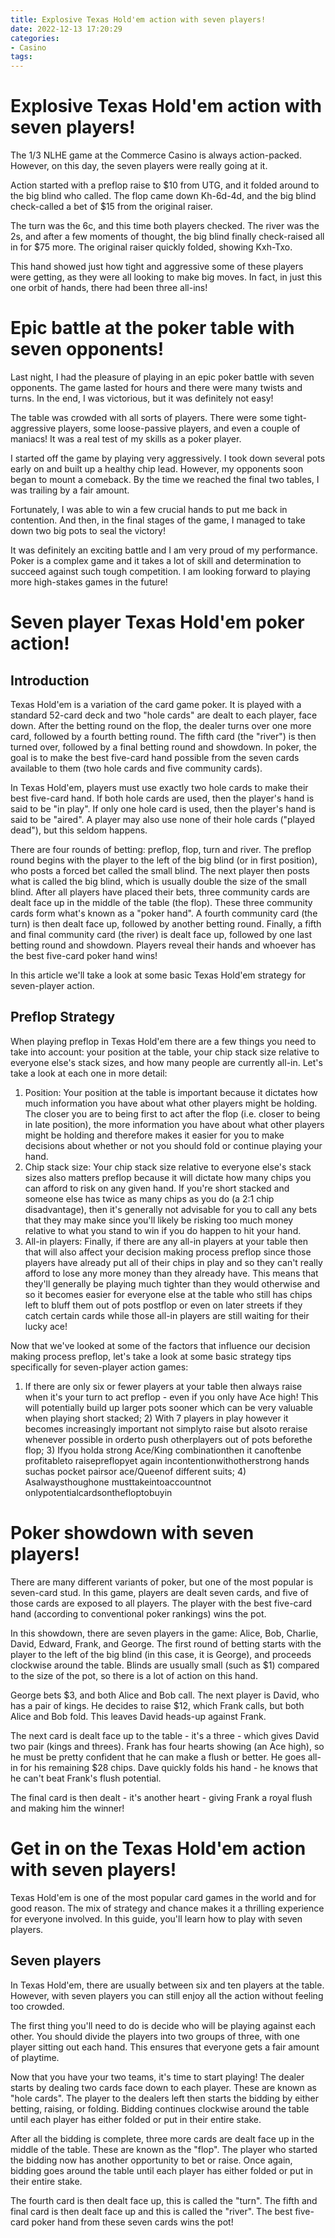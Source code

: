 ```yaml
---
title: Explosive Texas Hold'em action with seven players!
date: 2022-12-13 17:20:29
categories:
- Casino
tags:
---
```



#  Explosive Texas Hold'em action with seven players!

The $1/$3 NLHE game at the Commerce Casino is always action-packed. However, on this day, the seven players were really going at it.

Action started with a preflop raise to $10 from UTG, and it folded around to the big blind who called. The flop came down Kh-6d-4d, and the big blind check-called a bet of $15 from the original raiser.

The turn was the 6c, and this time both players checked. The river was the 2s, and after a few moments of thought, the big blind finally check-raised all in for $75 more. The original raiser quickly folded, showing Kxh-Txo.

This hand showed just how tight and aggressive some of these players were getting, as they were all looking to make big moves. In fact, in just this one orbit of hands, there had been three all-ins!

#  Epic battle at the poker table with seven opponents!

Last night, I had the pleasure of playing in an epic poker battle with seven opponents. The game lasted for hours and there were many twists and turns. In the end, I was victorious, but it was definitely not easy!

The table was crowded with all sorts of players. There were some tight-aggressive players, some loose-passive players, and even a couple of maniacs! It was a real test of my skills as a poker player.

I started off the game by playing very aggressively. I took down several pots early on and built up a healthy chip lead. However, my opponents soon began to mount a comeback. By the time we reached the final two tables, I was trailing by a fair amount.

Fortunately, I was able to win a few crucial hands to put me back in contention. And then, in the final stages of the game, I managed to take down two big pots to seal the victory!

It was definitely an exciting battle and I am very proud of my performance. Poker is a complex game and it takes a lot of skill and determination to succeed against such tough competition. I am looking forward to playing more high-stakes games in the future!

#  Seven player Texas Hold'em poker action!

## Introduction

Texas Hold'em is a variation of the card game poker. It is played with a standard 52-card deck and two "hole cards" are dealt to each player, face down. After the betting round on the flop, the dealer turns over one more card, followed by a fourth betting round. The fifth card (the "river") is then turned over, followed by a final betting round and showdown. In poker, the goal is to make the best five-card hand possible from the seven cards available to them (two hole cards and five community cards).

In Texas Hold'em, players must use exactly two hole cards to make their best five-card hand. If both hole cards are used, then the player's hand is said to be "in play". If only one hole card is used, then the player's hand is said to be "aired". A player may also use none of their hole cards ("played dead"), but this seldom happens.

There are four rounds of betting: preflop, flop, turn and river. The preflop round begins with the player to the left of the big blind (or in first position), who posts a forced bet called the small blind. The next player then posts what is called the big blind, which is usually double the size of the small blind. After all players have placed their bets, three community cards are dealt face up in the middle of the table (the flop). These three community cards form what's known as a "poker hand". A fourth community card (the turn) is then dealt face up, followed by another betting round. Finally, a fifth and final community card (the river) is dealt face up, followed by one last betting round and showdown. Players reveal their hands and whoever has the best five-card poker hand wins!

In this article we'll take a look at some basic Texas Hold'em strategy for seven-player action.

## Preflop Strategy

When playing preflop in Texas Hold'em there are a few things you need to take into account: your position at the table, your chip stack size relative to everyone else's stack sizes, and how many people are currently all-in. Let's take a look at each one in more detail:

1) Position: Your position at the table is important because it dictates how much information you have about what other players might be holding. The closer you are to being first to act after the flop (i.e. closer to being in late position), the more information you have about what other players might be holding and therefore makes it easier for you to make decisions about whether or not you should fold or continue playing your hand. 
2) Chip stack size: Your chip stack size relative to everyone else's stack sizes also matters preflop because it will dictate how many chips you can afford to risk on any given hand. If you're short stacked and someone else has twice as many chips as you do (a 2:1 chip disadvantage), then it's generally not advisable for you to call any bets that they may make since you'll likely be risking too much money relative to what you stand to win if you do happen to hit your hand. 
3) All-in players: Finally, if there are any all-in players at your table then that will also affect your decision making process preflop since those players have already put all of their chips in play and so they can't really afford to lose any more money than they already have. This means that they'll generally be playing much tighter than they would otherwise and so it becomes easier for everyone else at the table who still has chips left to bluff them out of pots postflop or even on later streets if they catch certain cards while those all-in players are still waiting for their lucky ace!

Now that we've looked at some of the factors that influence our decision making process preflop, let's take a look at some basic strategy tips specifically for seven-player action games: 

1) If there are only six or fewer players at your table then always raise when it's your turn to act preflop - even if you only have Ace high! This will potentially build up larger pots sooner which can be very valuable when playing short stacked;  2) With 7 players in play however it becomes increasingly important not simplyto raise but alsoto reraise whenever possible in orderto push otherplayers out of pots beforethe flop;  3) Ifyou holda strong Ace/King combinationthen it canoftenbe profitableto raisepreflopyet again incontentionwithotherstrong hands suchas pocket pairsor ace/Queenof different suits; 4) Asalwaysthoughone musttakeintoaccountnot onlypotentialcardsonthefloptobuyin

#  Poker showdown with seven players!

There are many different variants of poker, but one of the most popular is seven-card stud. In this game, players are dealt seven cards, and five of those cards are exposed to all players. The player with the best five-card hand (according to conventional poker rankings) wins the pot.

In this showdown, there are seven players in the game: Alice, Bob, Charlie, David, Edward, Frank, and George. The first round of betting starts with the player to the left of the big blind (in this case, it is George), and proceeds clockwise around the table. Blinds are usually small (such as $1) compared to the size of the pot, so there is a lot of action on this hand.

George bets $3, and both Alice and Bob call. The next player is David, who has a pair of kings. He decides to raise $12, which Frank calls, but both Alice and Bob fold. This leaves David heads-up against Frank.

The next card is dealt face up to the table - it's a three - which gives David two pair (kings and threes). Frank has four hearts showing (an Ace high), so he must be pretty confident that he can make a flush or better. He goes all-in for his remaining $28 chips. Dave quickly folds his hand - he knows that he can't beat Frank's flush potential.

The final card is then dealt - it's another heart - giving Frank a royal flush and making him the winner!

#  Get in on the Texas Hold'em action with seven players!

Texas Hold'em is one of the most popular card games in the world and for good reason. The mix of strategy and chance makes it a thrilling experience for everyone involved. In this guide, you'll learn how to play with seven players.

## Seven players

In Texas Hold'em, there are usually between six and ten players at the table. However, with seven players you can still enjoy all the action without feeling too crowded.

The first thing you'll need to do is decide who will be playing against each other. You should divide the players into two groups of three, with one player sitting out each hand. This ensures that everyone gets a fair amount of playtime.

Now that you have your two teams, it's time to start playing! The dealer starts by dealing two cards face down to each player. These are known as "hole cards". The player to the dealers left then starts the bidding by either betting, raising, or folding. Bidding continues clockwise around the table until each player has either folded or put in their entire stake.

After all the bidding is complete, three more cards are dealt face up in the middle of the table. These are known as the "flop". The player who started the bidding now has another opportunity to bet or raise. Once again, bidding goes around the table until each player has either folded or put in their entire stake.

The fourth card is then dealt face up, this is called the "turn". The fifth and final card is then dealt face up and this is called the "river". The best five-card poker hand from these seven cards wins the pot!